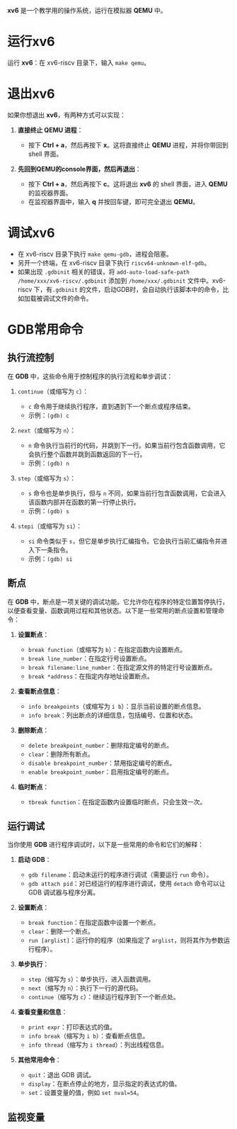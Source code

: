 **xv6** 是一个教学用的操作系统，运行在模拟器 **QEMU** 中。

# 运行xv6

运行 **xv6**：在 xv6-riscv 目录下，输入 `make qemu`。

# 退出xv6

如果你想退出 **xv6**，有两种方式可以实现：

1.  **直接终止 QEMU 进程**：

    *   按下 **Ctrl + a**，然后再按下 **x**。这将直接终止 **QEMU** 进程，并将你带回到 shell 界面。

2.  **先回到QEMU的console界面，然后再退出**：

    *   按下 **Ctrl + a**，然后再按下 **c**。这将退出 **xv6** 的 shell 界面，进入 **QEMU** 的监视器界面。
    *   在监视器界面中，输入 **q** 并按回车键，即可完全退出 **QEMU**。


# 调试xv6

*   在 xv6-riscv 目录下执行 `make qemu-gdb`，进程会阻塞。
*   另开一个终端，在 xv6-riscv 目录下执行 `riscv64-unknown-elf-gdb`。
*   如果出现 `.gdbinit` 相关的错误，将 `add-auto-load-safe-path /home/xxx/xv6-riscv/.gdbinit` 添加到 `/home/xxx/.gdbinit` 文件中。xv6-riscv 下，有`.gdbinit` 的文件，启动GDB时，会自动执行该脚本中的命令，比如加载被调试文件的命令。

# GDB常用命令

## 执行流控制

在 **GDB** 中，这些命令用于控制程序的执行流程和单步调试：

1.  `continue`（或缩写为 `c`）：

    *   `c` 命令用于继续执行程序，直到遇到下一个断点或程序结束。
    *   示例：`(gdb) c`
2.  `next`（或缩写为 `n`）：

    *   `n` 命令执行当前行的代码，并跳到下一行。如果当前行包含函数调用，它会执行整个函数并跳到函数返回的下一行。
    *   示例：`(gdb) n`
3.  `step`（或缩写为 `s`）：

    *   `s` 命令也是单步执行，但与 `n` 不同，如果当前行包含函数调用，它会进入该函数内部并在函数的第一行停止执行。
    *   示例：`(gdb) s`
4.  `stepi`（或缩写为 `si`）：

    *   `si` 命令类似于 `s`，但它是单步执行汇编指令。它会执行当前汇编指令并进入下一条指令。
    *   示例：`(gdb) si`

## 断点

在 **GDB** 中，断点是一项关键的调试功能。它允许你在程序的特定位置暂停执行，以便查看变量、函数调用过程和其他状态。以下是一些常用的断点设置和管理命令：

1.  **设置断点**：

    *   `break function`（或缩写为 `b`）：在指定函数内设置断点。
    *   `break line_number`：在指定行号设置断点。
    *   `break filename:line_number`：在指定源文件的特定行号设置断点。
    *   `break *address`：在指定内存地址设置断点。
2.  **查看断点信息**：

    *   `info breakpoints`（或缩写为 `i b`）：显示当前设置的断点信息。
    *   `info break`：列出断点的详细信息，包括编号、位置和状态。
3.  **删除断点**：

    *   `delete breakpoint_number`：删除指定编号的断点。
    *   `clear`：删除所有断点。
    *   `disable breakpoint_number`：禁用指定编号的断点。
    *   `enable breakpoint_number`：启用指定编号的断点。
4.  **临时断点**：

    *   `tbreak function`：在指定函数内设置临时断点，只会生效一次。

## 运行调试

当你使用 **GDB** 进行程序调试时，以下是一些常用的命令和它们的解释：

1.  **启动 GDB**：

    *   `gdb filename`：启动未运行的程序进行调试（需要运行 `run` 命令）。
    *   `gdb attach pid`：对已经运行的程序进行调试，使用 `detach` 命令可以让 GDB 调试器与程序分离。
2.  **设置断点**：

    *   `break function`：在指定函数中设置一个断点。
    *   `clear`：删除一个断点。
    *   `run [arglist]`：运行你的程序（如果指定了 `arglist`，则将其作为参数运行程序）。
3.  **单步执行**：

    *   `step`（缩写为 `s`）：单步执行，进入函数调用。
    *   `next`（缩写为 `n`）：执行下一行的源代码。
    *   `continue`（缩写为 `c`）：继续运行程序到下一个断点处。
4.  **查看变量和信息**：

    *   `print expr`：打印表达式的值。
    *   `info break`（缩写为 `i b`）：查看断点信息。
    *   `info thread`（缩写为 `i thread`）：列出线程信息。
5.  **其他常用命令**：

    *   `quit`：退出 GDB 调试。
    *   `display`：在断点停止的地方，显示指定的表达式的值。
    *   `set`：设置变量的值，例如 `set nval=54`。

## 监视变量
